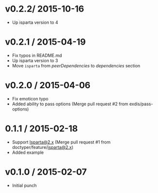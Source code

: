 v0.2.2/ 2015-10-16
===================

  * Up isparta version to 4

v0.2.1 / 2015-04-19
===================

  * Fix typos in README.md
  * Up isparta version to 3
  * Move `isparta` from *peerDependencies* to *dependencies* section

v0.2.0 / 2015-04-06
===================

  * Fix emoticon typo
  * Added ability to pass options (Merge pull request #2 from exdis/pass-options)

0.1.1 / 2015-02-18
==================

  * Support Isparta@2.x (Merge pull request #1 from doctyper/feature/isparta@2.x)
  * Added example

v0.1.0 / 2015-02-07
===================

  * Initial punch
